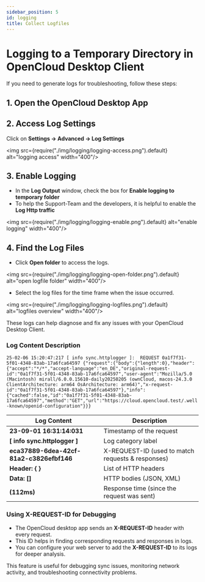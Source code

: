 ```yaml
---
sidebar_position: 5
id: logging
title: Collect Logfiles
---
```


# Logging to a Temporary Directory in OpenCloud Desktop Client

If you need to generate logs for troubleshooting, follow these steps:

## 1. Open the OpenCloud Desktop App

## 2. Access Log Settings

Click on **Settings → Advanced → Log Settings**  
 
<img src={require("./img/logging/logging-access.png").default} alt="logging access" width="400"/>

## 3. Enable Logging

- In the **Log Output** window, check the box for **Enable logging to temporary folder**  
- To help the Support-Team and the developers, it is helpful to enable the **Log Http traffic**

<img src={require("./img/logging/logging-enable.png").default} alt="enable logging" width="400"/>

## 4. Find the Log Files
- Click **Open folder** to access the logs.  

<img src={require("./img/logging/logging-open-folder.png").default} alt="open logfile folder" width="400"/>

- Select the log files for the time frame when the issue occurred.  

<img src={require("./img/logging/logging-logfiles.png").default} alt="logfiles overview" width="400"/>

These logs can help diagnose and fix any issues with your OpenCloud Desktop Client.


### Log Content Description


```25-02-06 15:20:47:217 [ info sync.httplogger ]:	REQUEST 0a1f7f31-5f01-4348-83ab-17a6fca64597 {"request":{"body":{"length":0},"header":{"accept":"*/*","accept-language":"en_DE","original-request-id":"0a1f7f31-5f01-4348-83ab-17a6fca64597","user-agent":"Mozilla/5.0 (Macintosh) mirall/6.0.0.15610-daily20250205 (ownCloud, macos-24.3.0 ClientArchitecture: arm64 OsArchitecture: arm64)","x-request-id":"0a1f7f31-5f01-4348-83ab-17a6fca64597"},"info":{"cached":false,"id":"0a1f7f31-5f01-4348-83ab-17a6fca64597","method":"GET","url":"https://cloud.opencloud.test/.well-known/openid-configuration"}}}```

| Log Content | Description |
|-------------|-------------|
| **23-09-01 16:31:14:031** | Timestamp of the request |
| **[ info sync.httplogger ]** | Log category label |
| **eca37889-6dea-42cf-81a2-c3826efbf146** | X-REQUEST-ID (used to match requests & responses) |
| **Header: { }** | List of HTTP headers |
| **Data: []** | HTTP bodies (JSON, XML) |
| **(112ms)** | Response time (since the request was sent) |


### Using X-REQUEST-ID for Debugging
- The OpenCloud desktop app sends an **X-REQUEST-ID** header with every request.  
- This ID helps in finding corresponding requests and responses in logs.  
- You can configure your web server to add the **X-REQUEST-ID** to its logs for deeper analysis.  

This feature is useful for debugging sync issues, monitoring network activity, and troubleshooting connectivity problems.
